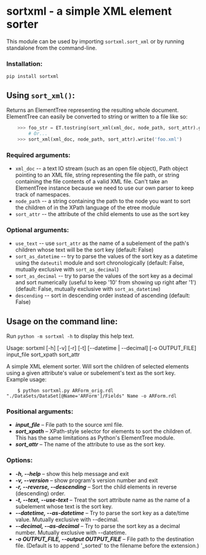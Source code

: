 # sortxml - a simple XML element sorter

This module can be used by importing `sortxml.sort_xml` or by running standalone from the command-line.

### Installation:
`pip install sortxml`

## Using `sort_xml()`:

Returns an ElementTree representing the resulting whole document. ElementTree can easily be converted to string or written to a file like so:
    
```python
    >>> foo_str = ET.tostring(sort_xml(xml_doc, node_path, sort_attr).getroot())
        # Or...
    >>> sort_xml(xml_doc, node_path, sort_attr).write('foo.xml')
```

### Required arguments:
* `xml_doc` -- a text IO stream (such as an open file object), Path object pointing to an XML
  file, string representing the file path, or string containing the file contents of a valid XML file. Can't take
  an ElementTree instance because we need to use our own parser to keep track of namespaces.
* `node_path` -- a string containing the path to the node you want to sort the children of in the XPath language
  of the etree module
* `sort_attr` -- the attribute of the child elements to use as the sort key

### Optional arguments:
* `use_text` -- use `sort_attr` as the name of a subelement of the path's children whose text will be the
  sort key (default: False)
* `sort_as_datetime` -- try to parse the values of the sort key as a datetime using the `dateutil` module and sort
  chronologically (default: False, mutually exclusive with `sort_as_decimal`)
* `sort_as_decimal` -- try to parse the values of the sort key as a decimal and sort numerically (useful to keep
  '10' from showing up right after '1') (default: False, mutually exclusive with `sort_as_datetime`)
* `descending` -- sort in descending order instead of ascending (default: False)

## Usage on the command line:

Run `python -m sortxml -h` to display this help text.

Usage: sortxml [-h] [-v] [-r] [-t] [--datetime | --decimal] [-o OUTPUT_FILE] input_file sort_xpath sort_attr

A simple XML element sorter.  Will sort the children of selected elements using a given attribute's value or subelement's text as the sort key.  
Example usage:

        $ python sortxml.py ARForm_orig.rdl "./DataSets/DataSet[@Name='ARForm']/Fields" Name -o ARForm.rdl

### Positional arguments:
* _**input_file**_ – File path to the source xml file.
* _**sort_xpath**_ – XPath-style selector for elements to sort the children of. This has the same limitations as Python's ElementTree module.
* _**sort_attr**_ – The name of the attribute to use as the sort key.

### Options:
* _**-h, --help**_ – show this help message and exit
* _**-v, --version**_ – show program's version number and exit
* _**-r, --reverse, --descending**_ – Sort the child elements in reverse (descending) order.
* _**-t, --text, --use-text**_ – Treat the sort attribute name as the name of a subelement whose text is the sort key.
* _**--datetime, --as-datetime**_ – Try to parse the sort key as a date/time value. Mutually exclusive with --decimal.
* _**--decimal, --as-decimal**_ – Try to parse the sort key as a decimal number. Mutually exclusive with --datetime.
* _**-o OUTPUT_FILE, --output OUTPUT_FILE**_ – File path to the destination file. (Default is to append '_sorted' to the filename before the extension.)

    
